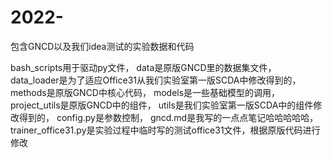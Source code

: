 # 2022-
包含GNCD以及我们idea测试的实验数据和代码

bash_scripts用于驱动py文件，
data是原版GNCD里的数据集文件，
data_loader是为了适应Office31从我们实验室第一版SCDA中修改得到的，
methods是原版GNCD中核心代码，
models是一些基础模型的调用，
project_utils是原版GNCD中的组件，
utils是我们实验室第一版SCDA中的组件修改得到的，
config.py是参数控制，
gncd.md是我写的一点点笔记哈哈哈哈哈，
trainer_office31.py是实验过程中临时写的测试office31文件，根据原版代码进行修改
